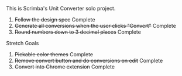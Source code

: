 This is Scrimba's Unit Converter solo project.

1. ~~Follow the design spec~~ Complete
2. ~~Generate all conversions when the user clicks "Convert"~~ Complete
3. ~~Round numbers down to 3 decimal places~~ Complete

Stretch Goals
1. ~~Pickable color themes~~ Complete
2. ~~Remove convert button and do conversions on edit~~ Complete
3. ~~Convert into Chrome extension~~ Complete